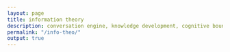 ```yaml
---
layout: page
title: information theory
description: conversation engine, knowledge development, cognitive bounds
permalink: "/info-theo/"
output: true
---
```


